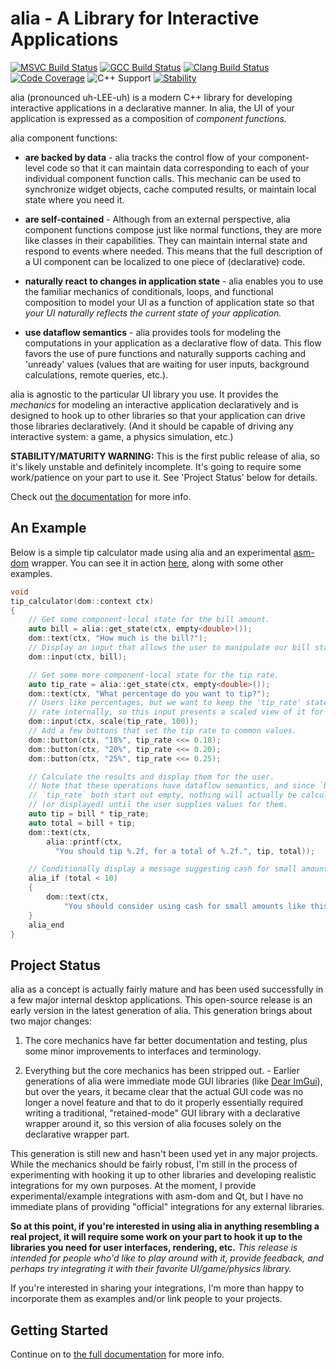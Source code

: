 alia - A Library for Interactive Applications
=============================================

<div class="hide-when-deployed">

[![MSVC Build Status](https://github.com/tmadden/alia/workflows/MSVC/badge.svg)](https://github.com/tmadden/alia/actions)
[![GCC Build Status](https://github.com/tmadden/alia/workflows/GCC/badge.svg)](https://github.com/tmadden/alia/actions)
[![Clang Build Status](https://github.com/tmadden/alia/workflows/Clang/badge.svg)](https://github.com/tmadden/alia/actions)
[![Code Coverage](https://codecov.io/gh/tmadden/alia/branch/master/graph/badge.svg)](https://codecov.io/gh/tmadden/alia)
![C++ Support](https://img.shields.io/badge/C++-17-blue?logo=c%2B%2B)
[![Stability](https://img.shields.io/badge/stability-unstable-yellow.svg)](https://github.com/orangemug/stability-badges#unstable)

</div>

alia (pronounced uh-LEE-uh) is a modern C++ library for developing interactive
applications in a declarative manner. In alia, the UI of your application is
expressed as a composition of *component functions.*

alia component functions:

* **are backed by data** - alia tracks the control flow of your component-level
  code so that it can maintain data corresponding to each of your individual
  component function calls. This mechanic can be used to synchronize widget
  objects, cache computed results, or maintain local state where you need it.

* **are self-contained** - Although from an external perspective, alia component
  functions compose just like normal functions, they are more like classes in
  their capabilities. They can maintain internal state and respond to events
  where needed. This means that the full description of a UI component can be
  localized to one piece of (declarative) code.

* **naturally react to changes in application state** - alia enables you to use
  the familiar mechanics of conditionals, loops, and functional composition to
  model your UI as a function of application state so that *your UI naturally
  reflects the current state of your application.*

* **use dataflow semantics** - alia provides tools for modeling the computations
  in your application as a declarative flow of data. This flow favors the use of
  pure functions and naturally supports caching and 'unready' values (values
  that are waiting for user inputs, background calculations, remote queries,
  etc.).

alia is agnostic to the particular UI library you use. It provides the
*mechanics* for modeling an interactive application declaratively and is
designed to hook up to other libraries so that your application can drive those
libraries declaratively. (And it should be capable of driving any interactive
system: a game, a physics simulation, etc.)

**STABILITY/MATURITY WARNING:** This is the first public release of alia, so
it's likely unstable and definitely incomplete. It's going to require some
work/patience on your part to use it. See 'Project Status' below for details.

<div class="hide-when-deployed">

Check out [the documentation](https://alia.dev) for more info.

</div>

An Example
----------

Below is a simple tip calculator made using alia and an experimental
[asm-dom](https://github.com/mbasso/asm-dom) wrapper. You can see it in action
<a target="_self"
href="https://alia.dev/#/assorted-examples?id=tip-calculator">
here</a>, along with some other examples.

```cpp
void
tip_calculator(dom::context ctx)
{
    // Get some component-local state for the bill amount.
    auto bill = alia::get_state(ctx, empty<double>());
    dom::text(ctx, "How much is the bill?");
    // Display an input that allows the user to manipulate our bill state.
    dom::input(ctx, bill);

    // Get some more component-local state for the tip rate.
    auto tip_rate = alia::get_state(ctx, empty<double>());
    dom::text(ctx, "What percentage do you want to tip?");
    // Users like percentages, but we want to keep the 'tip_rate' state as a
    // rate internally, so this input presents a scaled view of it for the user.
    dom::input(ctx, scale(tip_rate, 100));
    // Add a few buttons that set the tip rate to common values.
    dom::button(ctx, "18%", tip_rate <<= 0.18);
    dom::button(ctx, "20%", tip_rate <<= 0.20);
    dom::button(ctx, "25%", tip_rate <<= 0.25);

    // Calculate the results and display them for the user.
    // Note that these operations have dataflow semantics, and since `bill` and
    // `tip_rate` both start out empty, nothing will actually be calculated
    // (or displayed) until the user supplies values for them.
    auto tip = bill * tip_rate;
    auto total = bill + tip;
    dom::text(ctx,
        alia::printf(ctx,
          "You should tip %.2f, for a total of %.2f.", tip, total));

    // Conditionally display a message suggesting cash for small amounts.
    alia_if (total < 10)
    {
        dom::text(ctx,
            "You should consider using cash for small amounts like this.");
    }
    alia_end
}
```

Project Status
--------------

alia as a concept is actually fairly mature and has been used successfully in a
few major internal desktop applications. This open-source release is an early
version in the latest generation of alia. This generation brings about two major
changes:

1. The core mechanics have far better documentation and testing, plus some minor
   improvements to interfaces and terminology.

2. Everything but the core mechanics has been stripped out. - Earlier
   generations of alia were immediate mode GUI libraries (like [Dear
   ImGui](https://github.com/ocornut/imgui)), but over the years, it became
   clear that the actual GUI code was no longer a novel feature and that to do
   it properly essentially required writing a traditional, "retained-mode" GUI
   library with a declarative wrapper around it, so this version of alia focuses
   solely on the declarative wrapper part.

This generation is still new and hasn't been used yet in any major projects.
While the mechanics should be fairly robust, I'm still in the process of
experimenting with hooking it up to other libraries and developing realistic
integrations for my own purposes. At the moment, I provide experimental/example
integrations with asm-dom and Qt, but I have no immediate plans of providing
"official" integrations for any external libraries.

**So at this point, if you're interested in using alia in anything resembling a
real project, it will require some work on your part to hook it up to the
libraries you need for user interfaces, rendering, etc.** *This release is
intended for people who'd like to play around with it, provide feedback, and
perhaps try integrating it with their favorite UI/game/physics library.*

If you're interested in sharing your integrations, I'm more than happy to
incorporate them as examples and/or link people to your projects.

Getting Started
---------------

Continue on to <a target="_self"
href="https://alia.dev/#/interactive-hello">the full
documentation</a> for more info.
